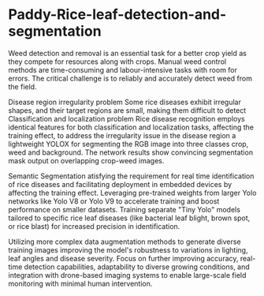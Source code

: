 # Paddy-Rice-leaf-detection-and-segmentation
Weed detection and removal is an essential task for a better crop yield as they compete for resources along with crops. Manual weed control methods are time-consuming and labour-intensive tasks with room for errors. The critical challenge is to reliably and accurately detect weed from the field.

Disease region irregularity problem Some rice diseases exhibit irregular shapes, and their target regions are small, making them difficult to detect Classification and localization problem Rice disease recognition employs identical features for both classification and localization tasks, affecting the training effect, to address the irregularity issue in the disease region a lightweight YOLOX for segmenting the RGB image into three classes crop, weed and background. The network results show convincing segmentation mask output on overlapping crop-weed images. 

Semantic Segmentation atisfying the requirement for real time identification of rice diseases and facilitating deployment in embedded devices by affecting the training effect. Leveraging pre-trained weights from larger Yolo networks like Yolo V8 or Yolo V9 to accelerate training and boost performance on smaller datasets. Training separate "Tiny Yolo" models tailored to specific rice leaf diseases (like bacterial leaf blight, brown spot, or rice blast) for increased precision in identification. 

Utilizing more complex data augmentation methods to generate diverse training images improving the model's robustness to variations in lighting, leaf angles and disease severity. Focus on further improving accuracy, real-time detection capabilities, adaptability to diverse growing conditions, and integration with drone-based imaging systems to enable large-scale field monitoring with minimal human intervention.
